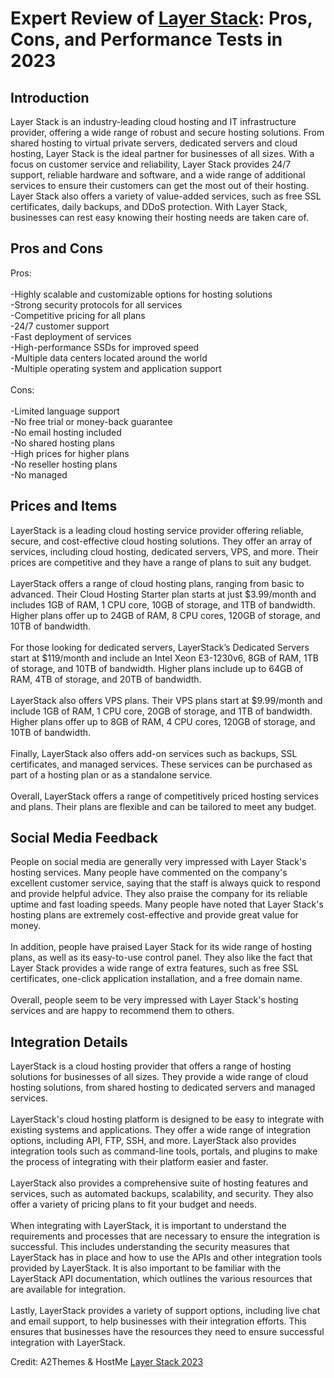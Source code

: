 <h1>Expert Review of <a href="https://a2themes.com/layer-stack-reviews">Layer Stack</a>: Pros, Cons, and Performance Tests in 2023</h1>
<h2>Introduction</h2>
Layer Stack is an industry-leading cloud hosting and IT infrastructure provider, offering a wide range of robust and secure hosting solutions. From shared hosting to virtual private servers, dedicated servers and cloud hosting, Layer Stack is the ideal partner for businesses of all sizes. With a focus on customer service and reliability, Layer Stack provides 24/7 support, reliable hardware and software, and a wide range of additional services to ensure their customers can get the most out of their hosting. Layer Stack also offers a variety of value-added services, such as free SSL certificates, daily backups, and DDoS protection. With Layer Stack, businesses can rest easy knowing their hosting needs are taken care of.
<h2>Pros and Cons</h2>
Pros:<br><br>-Highly scalable and customizable options for hosting solutions<br>-Strong security protocols for all services <br>-Competitive pricing for all plans <br>-24/7 customer support <br>-Fast deployment of services <br>-High-performance SSDs for improved speed <br>-Multiple data centers located around the world <br>-Multiple operating system and application support <br><br>Cons:<br><br>-Limited language support <br>-No free trial or money-back guarantee <br>-No email hosting included <br>-No shared hosting plans <br>-High prices for higher plans <br>-No reseller hosting plans <br>-No managed
<h2>Prices and Items</h2>
LayerStack is a leading cloud hosting service provider offering reliable, secure, and cost-effective cloud hosting solutions. They offer an array of services, including cloud hosting, dedicated servers, VPS, and more. Their prices are competitive and they have a range of plans to suit any budget. <br><br>LayerStack offers a range of cloud hosting plans, ranging from basic to advanced. Their Cloud Hosting Starter plan starts at just $3.99/month and includes 1GB of RAM, 1 CPU core, 10GB of storage, and 1TB of bandwidth. Higher plans offer up to 24GB of RAM, 8 CPU cores, 120GB of storage, and 10TB of bandwidth.<br><br>For those looking for dedicated servers, LayerStack’s Dedicated Servers start at $119/month and include an Intel Xeon E3-1230v6, 8GB of RAM, 1TB of storage, and 10TB of bandwidth. Higher plans include up to 64GB of RAM, 4TB of storage, and 20TB of bandwidth.<br><br>LayerStack also offers VPS plans. Their VPS plans start at $9.99/month and include 1GB of RAM, 1 CPU core, 20GB of storage, and 1TB of bandwidth. Higher plans offer up to 8GB of RAM, 4 CPU cores, 120GB of storage, and 10TB of bandwidth.<br><br>Finally, LayerStack also offers add-on services such as backups, SSL certificates, and managed services. These services can be purchased as part of a hosting plan or as a standalone service. <br><br>Overall, LayerStack offers a range of competitively priced hosting services and plans. Their plans are flexible and can be tailored to meet any budget.
<h2>Social Media Feedback</h2>
People on social media are generally very impressed with Layer Stack's hosting services. Many people have commented on the company's excellent customer service, saying that the staff is always quick to respond and provide helpful advice. They also praise the company for its reliable uptime and fast loading speeds. Many people have noted that Layer Stack's hosting plans are extremely cost-effective and provide great value for money.<br><br>In addition, people have praised Layer Stack for its wide range of hosting plans, as well as its easy-to-use control panel. They also like the fact that Layer Stack provides a wide range of extra features, such as free SSL certificates, one-click application installation, and a free domain name.<br><br>Overall, people seem to be very impressed with Layer Stack's hosting services and are happy to recommend them to others.
<h2>Integration Details</h2>
LayerStack is a cloud hosting provider that offers a range of hosting solutions for businesses of all sizes. They provide a wide range of cloud hosting solutions, from shared hosting to dedicated servers and managed services.<br><br>LayerStack's cloud hosting platform is designed to be easy to integrate with existing systems and applications. They offer a wide range of integration options, including API, FTP, SSH, and more. LayerStack also provides integration tools such as command-line tools, portals, and plugins to make the process of integrating with their platform easier and faster.<br><br>LayerStack also provides a comprehensive suite of hosting features and services, such as automated backups, scalability, and security. They also offer a variety of pricing plans to fit your budget and needs.<br><br>When integrating with LayerStack, it is important to understand the requirements and processes that are necessary to ensure the integration is successful. This includes understanding the security measures that LayerStack has in place and how to use the APIs and other integration tools provided by LayerStack. It is also important to be familiar with the LayerStack API documentation, which outlines the various resources that are available for integration.<br><br>Lastly, LayerStack provides a variety of support options, including live chat and email support, to help businesses with their integration efforts. This ensures that businesses have the resources they need to ensure successful integration with LayerStack.
<p>Credit: A2Themes & HostMe <a href="https://a2themes.com/layer-stack-reviews">Layer Stack 2023</a></p>